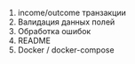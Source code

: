 1. income/outcome транзакции
2. Валидация данных полей
3. Обработка ошибок
4. README
5. Docker / docker-compose